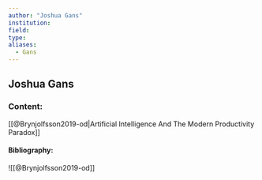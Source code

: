 ```yaml
---
author: "Joshua Gans"
institution:
field:
type:
aliases:
  - Gans
---
```


## Joshua Gans

### Content:
[[@Brynjolfsson2019-od|Artificial Intelligence And The Modern Productivity Paradox]]

#### Bibliography:

![[@Brynjolfsson2019-od]]